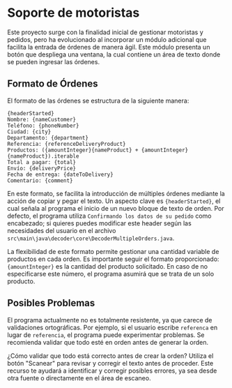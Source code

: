# Soporte de motoristas

Este proyecto surge con la finalidad inicial de gestionar motoristas y pedidos, pero ha evolucionado al incorporar un módulo adicional que facilita la entrada de órdenes de manera ágil. Este módulo presenta un botón que despliega una ventana, la cual contiene un área de texto donde se pueden ingresar las órdenes.

## Formato de Órdenes

El formato de las órdenes se estructura de la siguiente manera:

```plaintext
{headerStarted}
Nombre: {nameCustomer}
Teléfono: {phoneNumber}
Ciudad: {city}
Departamento: {department}
Referencia: {referenceDeliveryProduct}
Productos: ({amountInteger}{nameProduct} + {amountInteger}{nameProduct}).iterable
Total a pagar: {total}
Envío: {deliveryPrice}
Fecha de entrega: {dateToDelivery}
Comentario: {comment}
```

En este formato, se facilita la introducción de múltiples órdenes mediante la acción de copiar y pegar el texto. Un aspecto clave es `{headerStarted}`, el cual señala al programa el inicio de un nuevo bloque de texto de orden. Por defecto, el programa utiliza `Confirmando los datos de su pedido` como encabezado; si quieres puedes modificar este header según las necesidades del usuario en el archivo `src\main\java\decoder\core\DecoderMultipleOrders.java`.

La flexibilidad de este formato permite gestionar una cantidad variable de productos en cada orden. Es importante seguir el formato proporcionado: `{amountInteger}` es la cantidad del producto solicitado. En caso de no especificarse este número, el programa asumirá que se trata de un solo producto.

## Posibles Problemas

El programa actualmente no es totalmente resistente, ya que carece de validaciones ortográficas. Por ejemplo, si el usuario escribe `referenca` en lugar de `referencia`, el programa puede experimentar problemas. Se recomienda validar que todo esté en orden antes de generar la orden.

¿Cómo validar que todo está correcto antes de crear la orden? Utiliza el botón "Scanear" para revisar y corregir el texto antes de proceder. Este recurso te ayudará a identificar y corregir posibles errores, ya sea desde otra fuente o directamente en el área de escaneo.